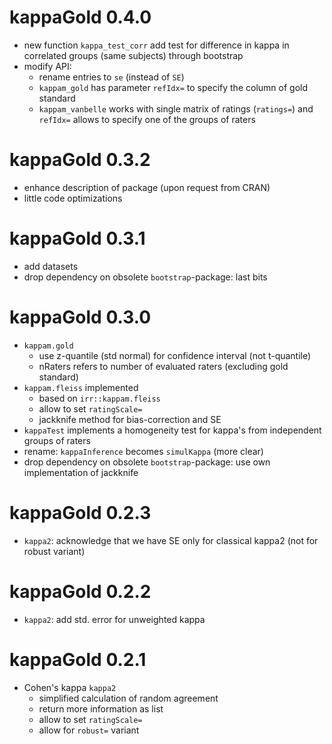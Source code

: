
# kappaGold 0.4.0
* new function `kappa_test_corr` add test for difference in kappa in correlated groups (same subjects) through bootstrap
* modify API:
    * rename entries to `se` (instead of `SE`)
    * `kappam_gold` has parameter `refIdx=` to specify the column of gold standard
    * `kappam_vanbelle` works with single matrix of ratings (`ratings=`) and `refIdx=` allows to specify one of the groups of raters

# kappaGold 0.3.2
* enhance description of package (upon request from CRAN)
* little code optimizations

# kappaGold 0.3.1
* add datasets
* drop dependency on obsolete `bootstrap`-package: last bits

# kappaGold 0.3.0
* `kappam.gold`
    * use z-quantile (std normal) for confidence interval (not t-quantile)
    * nRaters refers to number of evaluated raters (excluding gold standard)
* `kappam.fleiss` implemented
    * based on `irr::kappam.fleiss`
    * allow to set `ratingScale=`
    * jackknife method for bias-correction and SE
* `kappaTest` implements a homogeneity test for kappa's from independent groups of raters
* rename: `kappaInference` becomes `simulKappa` (more clear)
* drop dependency on obsolete `bootstrap`-package: use own implementation of jackknife


# kappaGold 0.2.3
* `kappa2`: acknowledge that we have SE only for classical kappa2 (not for robust variant)

# kappaGold 0.2.2
* `kappa2`: add std. error for unweighted kappa

# kappaGold 0.2.1
* Cohen's kappa `kappa2`
    * simplified calculation of random agreement
    * return more information as list
    * allow to set `ratingScale=`
    * allow for `robust=` variant

